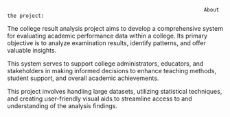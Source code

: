                                                                     About the project:

The college result analysis project aims to develop a comprehensive system for evaluating academic performance data within a college. 
Its primary objective is to analyze examination results, identify patterns, and offer valuable insights. 

This system serves to support college administrators, educators, and stakeholders in making informed decisions to enhance teaching methods, student support, and overall academic achievements. 

This project involves handling large datasets, utilizing statistical techniques, and creating user-friendly visual aids to streamline access to and understanding of the analysis findings.
